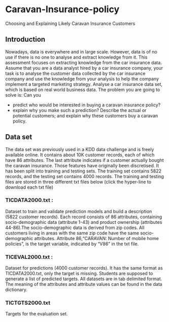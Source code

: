 # Caravan-Insurance-policy
Choosing and Explaining Likely Caravan Insurance Customers

## Introduction
Nowadays, data is everywhere and in large scale. However, data is of no use
if there is no one to analyse and extract knowledge from it. This assessment
focuses on extracting knowledge from the car insurance data. Assume that you
are a data analyst hired by a car insurance company, your task is to analyse
the customer data collected by the car insurance company and use the knowledge from your analysis to help the company implement a targeted marketing
strategy.
Analyse a car insurance data set, which
is based on real world business data. The problem you are going to solve is:
Can you
* predict who would be interested in buying a caravan insurance policy?
* explain why you make such a prediction? Describe the actual or potential
customers; and explain why these customers buy a caravan policy.
## Data set
The data set was previously used in a KDD data challenge and is freely available online. It contains about 10K customer records, each of which have 86
attributes. The last attribute indicates if a customer actually bought the caravan insurance. Those features have originally been discretised. It has been split
into training and testing sets. The training set contains 5822 records, and the
testing set contains 4000 records.
The training and testing files are stored in three different txt files below
(click the hyper-line to download each txt file)
### TICDATA2000.txt :
Dataset to train and validate prediction models and
build a description (5822 customer records). Each record consists of 86 attributes, containing socio-demographic data (attribute 1-43) and product
ownership (attributes 44-86).The socio-demographic data is derived from
zip codes. All customers living in areas with the same zip code have the
same socio-demographic attributes. Attribute 86,“CARAVAN: Number
of mobile home policies”, is the target variable, indicated by “V86” in the
txt file.
### TICEVAL2000.txt :
Dataset for predictions (4000 customer records). It has
the same format as TICDATA2000.txt, only the target is missing. Students are supposed to generate a list of predicted targets. All datasets
are in tab delimited format. The meaning of the attributes and attribute
values can be found in the data dictionary.
### TICTGTS2000.txt 
Targets for the evaluation set.
